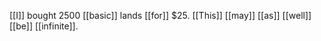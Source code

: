 [[I]] bought 2500 [[basic]] lands [[for]] $25. [[This]] [[may]] [[as]] [[well]] [[be]] [[infinite]]. 